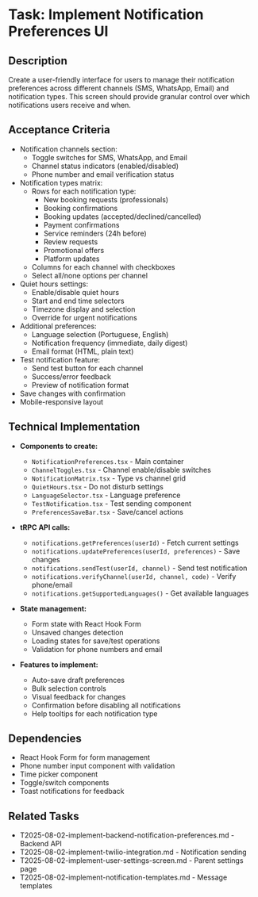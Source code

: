# Task: Implement Notification Preferences UI

## Description
Create a user-friendly interface for users to manage their notification preferences across different channels (SMS, WhatsApp, Email) and notification types. This screen should provide granular control over which notifications users receive and when.

## Acceptance Criteria
* Notification channels section:
  - Toggle switches for SMS, WhatsApp, and Email
  - Channel status indicators (enabled/disabled)
  - Phone number and email verification status
* Notification types matrix:
  - Rows for each notification type:
    - New booking requests (professionals)
    - Booking confirmations
    - Booking updates (accepted/declined/cancelled)
    - Payment confirmations
    - Service reminders (24h before)
    - Review requests
    - Promotional offers
    - Platform updates
  - Columns for each channel with checkboxes
  - Select all/none options per channel
* Quiet hours settings:
  - Enable/disable quiet hours
  - Start and end time selectors
  - Timezone display and selection
  - Override for urgent notifications
* Additional preferences:
  - Language selection (Portuguese, English)
  - Notification frequency (immediate, daily digest)
  - Email format (HTML, plain text)
* Test notification feature:
  - Send test button for each channel
  - Success/error feedback
  - Preview of notification format
* Save changes with confirmation
* Mobile-responsive layout

## Technical Implementation
* **Components to create:**
  - `NotificationPreferences.tsx` - Main container
  - `ChannelToggles.tsx` - Channel enable/disable switches
  - `NotificationMatrix.tsx` - Type vs channel grid
  - `QuietHours.tsx` - Do not disturb settings
  - `LanguageSelector.tsx` - Language preference
  - `TestNotification.tsx` - Test sending component
  - `PreferencesSaveBar.tsx` - Save/cancel actions

* **tRPC API calls:**
  - `notifications.getPreferences(userId)` - Fetch current settings
  - `notifications.updatePreferences(userId, preferences)` - Save changes
  - `notifications.sendTest(userId, channel)` - Send test notification
  - `notifications.verifyChannel(userId, channel, code)` - Verify phone/email
  - `notifications.getSupportedLanguages()` - Get available languages

* **State management:**
  - Form state with React Hook Form
  - Unsaved changes detection
  - Loading states for save/test operations
  - Validation for phone numbers and email

* **Features to implement:**
  - Auto-save draft preferences
  - Bulk selection controls
  - Visual feedback for changes
  - Confirmation before disabling all notifications
  - Help tooltips for each notification type

## Dependencies
* React Hook Form for form management
* Phone number input component with validation
* Time picker component
* Toggle/switch components
* Toast notifications for feedback

## Related Tasks
* T2025-08-02-implement-backend-notification-preferences.md - Backend API
* T2025-08-02-implement-twilio-integration.md - Notification sending
* T2025-08-02-implement-user-settings-screen.md - Parent settings page
* T2025-08-02-implement-notification-templates.md - Message templates